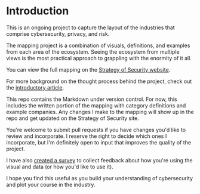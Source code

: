 # Introduction

This is an ongoing project to capture the layout of the industries that comprise cybersecurity, privacy, and risk.

The mapping project is a combination of visuals, definitions, and examples from each area of the ecosystem. Seeing the ecosystem from multiple views is the most practical approach to grappling with the enormity of it all.

You can view the full mapping on the [Strategy of Security website](https://strategyofsecurity.com/cybersecurity-ecosystem/).

For more background on the thought process behind the project, check out the [introductory article](https://strategyofsecurity.com/mapping-the-cybersecurity-ecosystem/).

This repo contains the Markdown under version control. For now, this includes the written portion of the mapping with category definitions and example companies. Any changes I make to the mapping will show up in the repo and get updated on the Strategy of Security site.

You're welcome to submit pull requests if you have changes you'd like to review and incorporate. I reserve the right to decide which ones I incorporate, but I'm definitely open to input that improves the quality of the project.

I have also [created a survey](https://a.sprig.com/WWw0dVR3cFI3Un5zaWQ6OThkNGQ5ZjUtMmMyMC00NDI1LWFiYzMtNGMxZmMwNGFkMmEw) to collect feedback about how you're using the visual and data (or how you'd like to use it).

I hope you find this useful as you build your understanding of cybersecurity and plot your course in the industry.